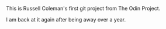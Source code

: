 This is Russell Coleman's first git project from The Odin Project.

I am back at it again after being away over a year.

